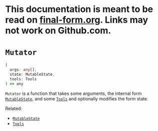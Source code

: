# This documentation is meant to be read on [final-form.org](https://final-form.org/docs/final-form/types/Mutator). Links may not work on Github.com.

# `Mutator`

<!-- prettier-ignore -->
```ts
(
  args: any[], 
  state: MutableState, 
  tools: Tools
) => any
```

`Mutator` is a function that takes some arguments, the internal form [`MutableState`](MutableState), and some [`Tools`](Tools) and optionally modifies the form state.

Related:

- [`MutableState`](MutableState)
- [`Tools`](Tools)
